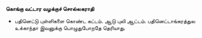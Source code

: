 **கொங்கு வட்டார வழக்குச் சொல்லகராதி**
- பதினெட்டு புள்ளிகளை கொண்ட கட்டம். ஆடு புலி ஆட்டம். பதினெட்டாங்கரத்துல உக்காந்தா இவனுக்கு பொழுதுபோறதே தெரியாது.

